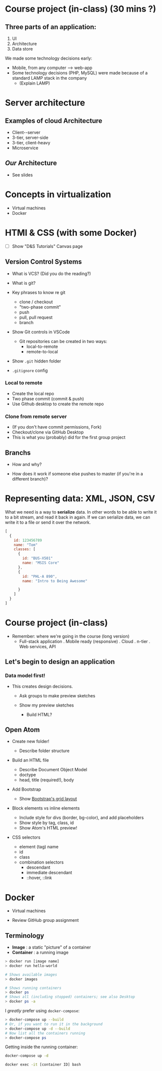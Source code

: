# Course project (in-class) (30 mins ?)

## Three parts of an application:

  1. UI
  2. Architecture
  3. Data store

We made some technology decisions early:

  * Mobile, from any computer --> web-app
  * Some technology decisions (PHP, MySQL) were made because of a standard LAMP stack in the company
    - (Explain LAMP)


# Server architecture
## Examples of cloud Architecture

  * Client--server
  * 3-tier, server-side
  * 3-tier, client-heavy
  * Microservice

## _Our_ Architecture
  * See slides

# Concepts in virtualization
  * Virtual machines
  * Docker


# HTMl & CSS (with some Docker)
*[ ] Show "D&S Tutorials" Canvas page


## Version Control Systems
* What is VCS? (Did you do the reading?)

* What is git?

* Key phrases to know re git
  - clone / checkout
  - "two-phase commit"
  - push
  - pull, pull request
  - branch

* Show Git controls in VSCode
  - Git repositories can be created in two ways:
    - local-to-remote
    - remote-to-local

* Show `.git` hidden folder
* `.gitignore` config

### Local to remote
  * Create the local repo
  * Two phase commit (commit & push)
  * Use Github desktop to create the remote repo

### Clone from remote server
  * (If you don't have commit permissions, Fork)
  * Checkout/clone via GitHub Desktop
  * This is what you (probably) did for the first group project

## Branchs
  * How and why?

  * How does it work if someone else pushes to master (if you're in a different branch)?

# Representing data: XML, JSON, CSV
What we need is a way to **serialize** data. In other words to be able to write it to a bit stream, and read it back in again. If we can serialize data, we can write it to a file or send it over the network.

```javascript
[
  {
    id: 123456789
    name: "Tom"
    classes: [
      {
        id: "BUS-X501"
        name: "MSIS Core"
      },
      {
        id: "PHL-A 890",
        name: "Intro to Being Awesome"

      }
    ]
  }
]
```


# Course project (in-class)
  * Remember: where we're going in the course (long version)
    - Full-stack application
      . Mobile ready (responsive)
      . Cloud
      . n-tier
      . Web services, API

## Let's begin to design an application

### Data model first!
* This creates design decisions.
  * Ask groups to make preview sketches

  * Show my preview sketches

    - Build HTML?

## Open Atom
  * Create new folder!
    - Describe folder structure

  * Build an HTML file
      - Describe Document Object Model
      - doctype
      - head, title (required!), body

  * Add Bootstrap
      - Show [Bootstrap's grid layout](https://getbootstrap.com/docs/4.1/layout/grid/)

  * Block elements vs inline elements
      - Include style for divs (border, bg-color), and add placeholders
      - Show style by tag, class, id
      - Show Atom's HTML preview!

  * CSS selectors
    - element (tag) name
    - id
    - class
    - combination selectors
      - descendant
      - immediate descendant
      - ::hover, ::link


# Docker
* Virtual machines

* Review GitHub group assignment

## Terminology

  * **Image** : a static "picture" of a container
  * **Container** : a running image

```bash
> docker run [image name]
> docker run hello-world

# Shows available images
> docker images

# Shows running containers
> docker ps
# Shows all (including stopped) containers; see also Desktop
> docker ps -a
```

I _greatly_ prefer using `docker-compose`:
```bash
> docker-compose up --build
# Or, if you want to run it in the background
> docker-compose up -d --build
# Now list all the containers running
> docker-compose ps

```

Getting inside the running container:
```bash
docker-compose up -d

docker exec -it [container ID] bash

```
